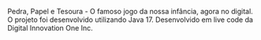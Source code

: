 Pedra, Papel e Tesoura - O famoso jogo da nossa infância, agora no digital. O projeto foi desenvolvido utilizando Java 17. Desenvolvido em live code da Digital Innovation One Inc.
